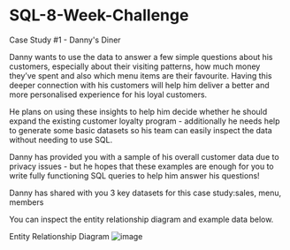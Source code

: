 # SQL-8-Week-Challenge
Case Study #1 - Danny's Diner

Danny wants to use the data to answer a few simple questions about his customers, especially about their visiting patterns, how much money they’ve spent and also which menu items are their favourite. Having this deeper connection with his customers will help him deliver a better and more personalised experience for his loyal customers.

He plans on using these insights to help him decide whether he should expand the existing customer loyalty program - additionally he needs help to generate some basic datasets so his team can easily inspect the data without needing to use SQL.

Danny has provided you with a sample of his overall customer data due to privacy issues - but he hopes that these examples are enough for you to write fully functioning SQL queries to help him answer his questions!

Danny has shared with you 3 key datasets for this case study:sales, menu, members

You can inspect the entity relationship diagram and example data below.

Entity Relationship Diagram
![image](https://github.com/toanpm03/SQL-8-Week-Challenge/assets/131639954/dff5e18e-70cb-433b-96e6-38307df4b43b)


